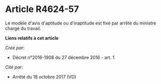 # Article R4624-57

Le modèle d'avis d'aptitude ou d'inaptitude est fixé par arrêté du ministre chargé du travail.

**Liens relatifs à cet article**

_Créé par_:

  - Décret n°2016-1908 du 27 décembre 2016 - art. 1

_Cité par_:

  - Arrêté du 18 octobre 2017 (VD)
